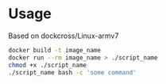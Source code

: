 # Usage
Based on dockcross/Linux-armv7

```sh
docker build -t image_name
docker run --rm image_name > ./script_name
chmod +x ./script_name
./script_name bash -c 'some command'
```
